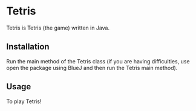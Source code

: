 # Tetris

Tetris is Tetris (the game) written in Java.

## Installation

Run the main method of the Tetris class (if you are having difficulties, use open the package using BlueJ and then run the Tetris main method).

## Usage

To play Tetris!
